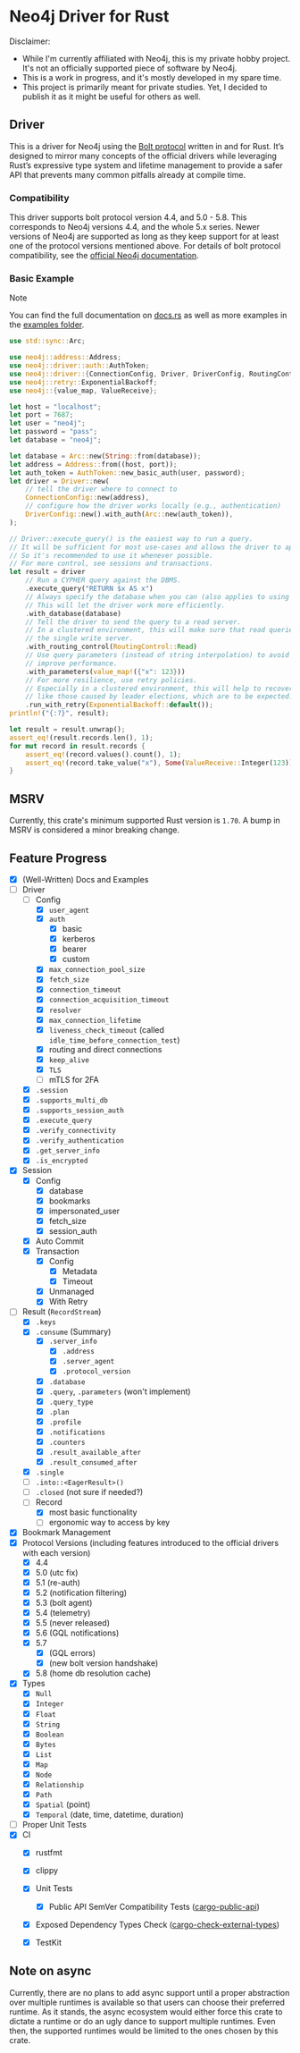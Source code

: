 Neo4j Driver for Rust
=====================

Disclaimer:
 * While I'm currently affiliated with Neo4j, this is my private hobby project.
   It's not an officially supported piece of software by Neo4j.
 * This is a work in progress, and it's mostly developed in my spare time.
 * This project is primarily meant for private studies.
   Yet, I decided to publish it as it might be useful for others as well.


## Driver
This is a driver for Neo4j using the [Bolt protocol](https://7687.org) written in and for Rust.
It’s designed to mirror many concepts of the official drivers while leveraging Rust’s expressive type system and lifetime management to provide a safer API that prevents many common pitfalls already at compile time.

### Compatibility
This driver supports bolt protocol version 4.4, and 5.0 - 5.8.
This corresponds to Neo4j versions 4.4, and the whole 5.x series.
Newer versions of Neo4j are supported as long as they keep support for at least one of the protocol versions mentioned above.
For details of bolt protocol compatibility, see the [official Neo4j documentation](https://7687.org/bolt-compatibility/).

### Basic Example

> [!NOTE]
> You can find the full documentation on [docs.rs](https://docs.rs/neo4j/) as well as more examples in the [examples folder](neo4j/examples).

```rust
use std::sync::Arc;

use neo4j::address::Address;
use neo4j::driver::auth::AuthToken;
use neo4j::driver::{ConnectionConfig, Driver, DriverConfig, RoutingControl};
use neo4j::retry::ExponentialBackoff;
use neo4j::{value_map, ValueReceive};

let host = "localhost";
let port = 7687;
let user = "neo4j";
let password = "pass";
let database = "neo4j";

let database = Arc::new(String::from(database));
let address = Address::from((host, port));
let auth_token = AuthToken::new_basic_auth(user, password);
let driver = Driver::new(
    // tell the driver where to connect to
    ConnectionConfig::new(address),
    // configure how the driver works locally (e.g., authentication)
    DriverConfig::new().with_auth(Arc::new(auth_token)),
);

// Driver::execute_query() is the easiest way to run a query.
// It will be sufficient for most use-cases and allows the driver to apply some optimizations.
// So it's recommended to use it whenever possible.
// For more control, see sessions and transactions.
let result = driver
    // Run a CYPHER query against the DBMS.
    .execute_query("RETURN $x AS x")
    // Always specify the database when you can (also applies to using sessions).
    // This will let the driver work more efficiently.
    .with_database(database)
    // Tell the driver to send the query to a read server.
    // In a clustered environment, this will make sure that read queries don't overload
    // the single write server.
    .with_routing_control(RoutingControl::Read)
    // Use query parameters (instead of string interpolation) to avoid injection attacks and
    // improve performance.
    .with_parameters(value_map!({"x": 123}))
    // For more resilience, use retry policies.
    // Especially in a clustered environment, this will help to recover from transient errors
    // like those caused by leader elections, which are to be expected.
    .run_with_retry(ExponentialBackoff::default());
println!("{:?}", result);

let result = result.unwrap();
assert_eq!(result.records.len(), 1);
for mut record in result.records {
    assert_eq!(record.values().count(), 1);
    assert_eq!(record.take_value("x"), Some(ValueReceive::Integer(123)));
}
```


## MSRV
Currently, this crate's minimum supported Rust version is `1.70`.
A bump in MSRV is considered a minor breaking change.


## Feature Progress
 * [x] (Well-Written) Docs and Examples
 * [ ] Driver
   * [ ] Config
     * [x] `user_agent`
     * [x] `auth`
       * [x] basic
       * [x] kerberos
       * [x] bearer
       * [x] custom
     * [x] `max_connection_pool_size`
     * [x] `fetch_size`
     * [x] `connection_timeout`
     * [x] `connection_acquisition_timeout`
     * [x] `resolver`
     * [x] `max_connection_lifetime`
     * [x] `liveness_check_timeout` (called `idle_time_before_connection_test`)
     * [x] routing and direct connections
     * [x] `keep_alive`
     * [x] `TLS`
     * [ ] mTLS for 2FA
   * [x] `.session`
   * [x] `.supports_multi_db`
   * [x] `.supports_session_auth`
   * [x] `.execute_query`
   * [x] `.verify_connectivity`
   * [x] `.verify_authentication`
   * [x] `.get_server_info`
   * [x] `.is_encrypted`
 * [x] Session
   * [x] Config
     * [x] database
     * [x] bookmarks
     * [x] impersonated_user
     * [x] fetch_size
     * [x] session_auth
   * [x] Auto Commit
   * [x] Transaction
     * [x] Config
       * [x] Metadata
       * [x] Timeout
     * [x] Unmanaged
     * [x] With Retry
 * [ ] Result (`RecordStream`)
   * [x] `.keys`
   * [x] `.consume` (Summary)
     * [x] `.server_info`
       * [x] `.address`
       * [x] `.server_agent`
       * [x] `.protocol_version`
     * [x] `.database`
     * [x] `.query`, `.parameters` (won't implement)
     * [x] `.query_type`
     * [x] `.plan`
     * [x] `.profile`
     * [x] `.notifications`
     * [x] `.counters`
     * [x] `.result_available_after`
     * [x] `.result_consumed_after`
   * [x] `.single`
   * [ ] `.into::<EagerResult>()`
   * [ ] `.closed` (not sure if needed?)
   * [ ] Record
     * [x] most basic functionality
     * [ ] ergonomic way to access by key
 * [x] Bookmark Management
 * [x] Protocol Versions (including features introduced to the official drivers with each version)
   * [x] 4.4
   * [x] 5.0 (utc fix)
   * [x] 5.1 (re-auth)
   * [x] 5.2 (notification filtering)
   * [x] 5.3 (bolt agent)
   * [x] 5.4 (telemetry)
   * [x] 5.5 (never released)
   * [x] 5.6 (GQL notifications)
   * [x] 5.7
     * [x] (GQL errors)
     * [x] (new bolt version handshake)
   * [x] 5.8 (home db resolution cache)
 * [x] Types
   * [x] `Null`
   * [x] `Integer`
   * [x] `Float`
   * [x] `String`
   * [x] `Boolean`
   * [x] `Bytes`
   * [x] `List`
   * [x] `Map`
   * [x] `Node`
   * [x] `Relationship`
   * [x] `Path`
   * [x] `Spatial` (point)
   * [x] `Temporal` (date, time, datetime, duration)
 * [ ] Proper Unit Tests
 * [x] CI
   * [x] rustfmt
   * [x] clippy
   * [x] Unit Tests
     * [x] Public API SemVer Compatibility Tests ([cargo-public-api](https://github.com/enselic/cargo-public-api))
   * [x] Exposed Dependency Types Check ([cargo-check-external-types](https://github.com/awslabs/cargo-check-external-types))
   * [x] TestKit


## Note on async
Currently, there are no plans to add async support until a proper abstraction over multiple runtimes is available so that users can choose their preferred runtime.
As it stands, the async ecosystem would either force this crate to dictate a runtime or do an ugly dance to support multiple runtimes.
Even then, the supported runtimes would be limited to the ones chosen by this crate.
